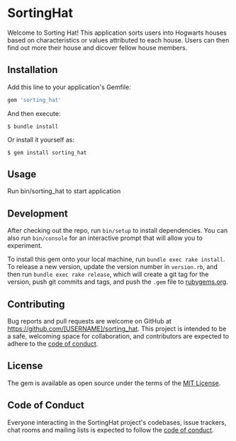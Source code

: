 # SortingHat

Welcome to Sorting Hat! This application sorts users into Hogwarts houses based on characteristics or values attributed to each house. Users can then find out more their house and dicover fellow house members.

## Installation

Add this line to your application's Gemfile:

```ruby
gem 'sorting_hat'
```

And then execute:

    $ bundle install

Or install it yourself as:

    $ gem install sorting_hat

## Usage

Run bin/sorting_hat to start application

## Development

After checking out the repo, run `bin/setup` to install dependencies. You can also run `bin/console` for an interactive prompt that will allow you to experiment.

To install this gem onto your local machine, run `bundle exec rake install`. To release a new version, update the version number in `version.rb`, and then run `bundle exec rake release`, which will create a git tag for the version, push git commits and tags, and push the `.gem` file to [rubygems.org](https://rubygems.org).

## Contributing

Bug reports and pull requests are welcome on GitHub at https://github.com/[USERNAME]/sorting_hat. This project is intended to be a safe, welcoming space for collaboration, and contributors are expected to adhere to the [code of conduct](https://github.com/[USERNAME]/sorting_hat/blob/master/CODE_OF_CONDUCT.md).


## License

The gem is available as open source under the terms of the [MIT License](https://opensource.org/licenses/MIT).

## Code of Conduct

Everyone interacting in the SortingHat project's codebases, issue trackers, chat rooms and mailing lists is expected to follow the [code of conduct](https://github.com/[USERNAME]/sorting_hat/blob/master/CODE_OF_CONDUCT.md).
